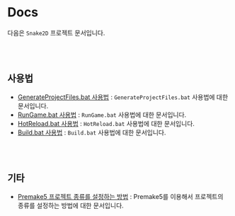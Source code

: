 # Docs

다음은 `Snake2D` 프로젝트 문서입니다.

<br><br>


## 사용법
- [GenerateProjectFiles.bat 사용법](./GenerateProjectFiles.bat%20사용법/README.md) : `GenerateProjectFiles.bat` 사용법에 대한 문서입니다.
- [RunGame.bat 사용법](./RunGame.bat%20사용법/README.md) : `RunGame.bat` 사용법에 대한 문서입니다.
- [HotReload.bat 사용법](./HotReload.bat%20사용법/README.md) : `HotReload.bat` 사용법에 대한 문서입니다.
- [Build.bat 사용법](./Build.bat%20사용법/README.md) : `Build.bat` 사용법에 대한 문서입니다.

<br><br>


## 기타
- [Premake5 프로젝트 종류를 설정하는 방법](./Premake5%20프로젝트%20종류를%20설정하는%20방법/README.md) : Premake5를 이용해서 프로젝트의 종류를 설정하는 방법에 대한 문서입니다.